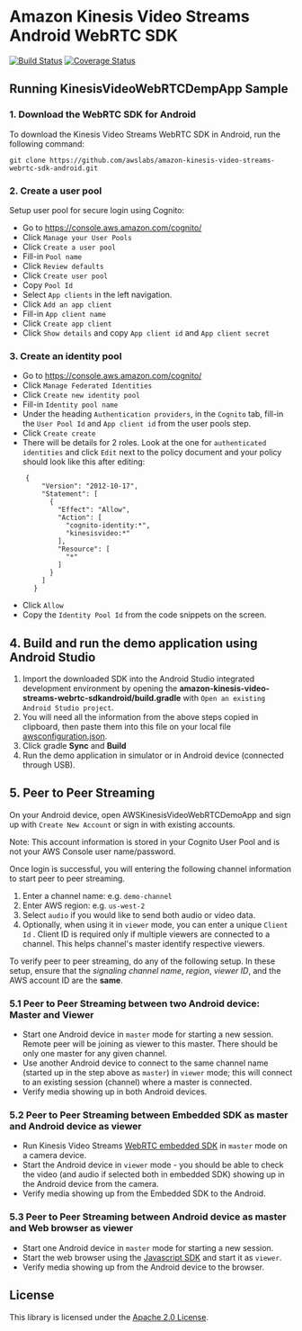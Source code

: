 # Amazon Kinesis Video Streams Android WebRTC SDK
[![Build Status](https://travis-ci.org/awslabs/amazon-kinesis-video-streams-webrtc-sdk-android.svg?branch=master)](https://travis-ci.org/awslabs/amazon-kinesis-video-streams-webrtc-sdk-android)
[![Coverage Status](https://codecov.io/gh/awslabs/amazon-kinesis-video-streams-webrtc-sdk-android/branch/master/graph/badge.svg)](https://codecov.io/gh/awslabs/amazon-kinesis-video-streams-webrtc-sdk-android)

## Running KinesisVideoWebRTCDempApp Sample

### 1. Download the WebRTC SDK for Android

 To download the Kinesis Video Streams WebRTC SDK in Android, run the following command:

 `git clone https://github.com/awslabs/amazon-kinesis-video-streams-webrtc-sdk-android.git`


### 2. Create a user pool

 Setup user pool for secure login using Cognito:

 * Go to https://console.aws.amazon.com/cognito/
 * Click `Manage your User Pools`
 * Click `Create a user pool`
 * Fill-in `Pool name`
 * Click `Review defaults`
 * Click `Create user pool`
 * Copy `Pool Id`
 * Select `App clients` in the left navigation.
 * Click `Add an app client`
 * Fill-in `App client name`
 * Click `Create app client`
 * Click `Show details` and copy `App client id` and `App client secret`  

### 3. Create an identity pool

 * Go to https://console.aws.amazon.com/cognito/
 * Click `Manage Federated Identities`
 * Click `Create new identity pool`
 * Fill-in `Identity pool name`
 * Under the heading `Authentication providers`, in the `Cognito` tab, fill-in the `User Pool Id` and  `App client id` from the user pools step.
 * Click `Create create`
 * There will be details for 2 roles. Look at the one for `authenticated identities` and click `Edit` next to the policy document and your policy should look like this after editing:

```
    {
        "Version": "2012-10-17",
        "Statement": [
          {
            "Effect": "Allow",
            "Action": [
              "cognito-identity:*",
              "kinesisvideo:*"
            ],
            "Resource": [
              "*"
            ]
          }
        ]
      }
```
* Click `Allow`
* Copy the `Identity Pool Id` from the code snippets on the screen.  

## 4. Build and run the demo application using Android Studio

 1.  Import the downloaded SDK into the Android Studio integrated development environment by opening the **amazon-kinesis-video-streams-webrtc-sdkandroid/build.gradle** with `Open an existing Android Studio project`.
 2.  You will need all the information from the above steps copied in clipboard, then paste them into this file on your local file [awsconfiguration.json](https://github.com/awslabs/amazon-kinesis-video-streams-webrtc-sdk-android/blob/master/src/main/res/raw/awsconfiguration.json).
 3.  Click gradle __Sync__ and __Build__
 4.  Run the demo application in simulator or in Android device (connected through USB).


## 5. Peer to Peer Streaming

  On your Android device, open AWSKinesisVideoWebRTCDemoApp and sign up with `Create New Account` or sign in with existing accounts.

Note: This account information is stored in your Cognito User Pool and is not your AWS Console user name/password.

Once login is successful, you will entering the following channel information to start peer to peer streaming.

  1. Enter a channel name: e.g. `demo-channel`
  2. Enter AWS region: e.g. `us-west-2`
  3. Select `audio` if you would like to send both audio or video data.
  4. Optionally, when using it in `viewer` mode, you can enter a unique `Client Id` . Client ID is required only if multiple viewers are connected to a channel. This helps channel's master identify respective viewers.

 To verify peer to peer streaming, do any of the following setup. In these setup, ensure that  the _signaling channel name_, _region_, _viewer ID_,  and the AWS account ID are the __same__.

  ### 5.1 Peer to Peer Streaming between two Android device: Master and Viewer

 *  Start one Android device in `master` mode for starting a new session. Remote peer will be joining as viewer to this master. There should be only one master for any given channel.
 *  Use another Android device to connect to the same channel name (started up in the step above as `master`)  in `viewer` mode; this will connect to an existing session (channel) where a master is connected.
  * Verify media showing up in both Android devices.

   ### 5.2 Peer to Peer Streaming between Embedded SDK as master and Android device as viewer

  * Run Kinesis Video Streams [WebRTC embedded SDK](https://github.com/awslabs/amazon-kinesis-video-streams-webrtc-sdk-c/tree/master/samples) in `master` mode on a camera device.
  * Start the Android device in `viewer` mode - you should be able to check the video (and audio if selected both in embedded SDK) showing up in the Android device from the camera.
  * Verify media showing up from the Embedded SDK to the Android.

  ### 5.3 Peer to Peer Streaming between Android device as master and Web browser as viewer

  * Start one Android device in `master` mode for starting a new session.
  * Start the web browser using the [Javascript SDK](https://github.com/awslabs/amazon-kinesis-video-streams-webrtc-sdk-js) and start it as `viewer`.
  * Verify media showing up from the Android device to the browser.

## License

This library is licensed under the [Apache 2.0 License](https://github.com/awslabs/amazon-kinesis-video-streams-webrtc-sdk-android/blob/master/LICENSE).
